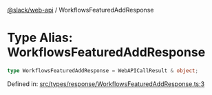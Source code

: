 [@slack/web-api](../index.md) / WorkflowsFeaturedAddResponse

# Type Alias: WorkflowsFeaturedAddResponse

```ts
type WorkflowsFeaturedAddResponse = WebAPICallResult & object;
```

Defined in: [src/types/response/WorkflowsFeaturedAddResponse.ts:3](https://github.com/slackapi/node-slack-sdk/blob/main/packages/web-api/src/types/response/WorkflowsFeaturedAddResponse.ts#L3)
